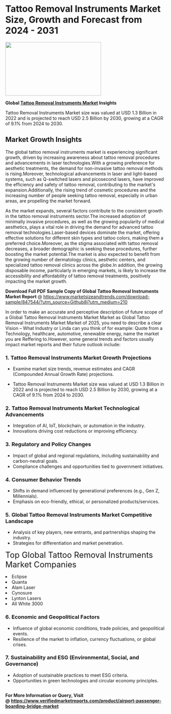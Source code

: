 <H1>Tattoo Removal Instruments Market Size, Growth and Forecast from 2024 - 2031</H1><img class="aligncenter size-medium wp-image-584254" src="https://thirdeyenews.in/wp-content/uploads/2024/09/Global-Market-Research-300x168.jpeg" alt="" width="300" height="168" /><p><strong>Global&nbsp;<a href="https://www.marketsizeandtrends.com/download-sample/847544/?utm_source=Github8j?utm_medium=210">Tattoo Removal Instruments Market</a> Insights</strong></p><p>Tattoo Removal Instruments Market size was valued at USD 1.3 Billion in 2022 and is projected to reach USD 2.5 Billion by 2030, growing at a CAGR of 9.1% from 2024 to 2030.</p><p><h2>Market Growth Insights</h2> <p>The global tattoo removal instruments market is experiencing significant growth, driven by increasing awareness about tattoo removal procedures and advancements in laser technologies.With a growing preference for aesthetic treatments, the demand for non-invasive tattoo removal methods is rising.Moreover, technological advancements in laser and light-based systems, such as Q-switched lasers and picosecond lasers, have improved the efficiency and safety of tattoo removal, contributing to the market's expansion.Additionally, the rising trend of cosmetic procedures and the increasing number of people seeking tattoo removal, especially in urban areas, are propelling the market forward.</p> <p>As the market expands, several factors contribute to the consistent growth in the tattoo removal instruments sector.The increased adoption of minimally invasive procedures, as well as the growing popularity of medical aesthetics, plays a vital role in driving the demand for advanced tattoo removal technologies.Laser-based devices dominate the market, offering effective solutions for different skin types and tattoo colors, making them a preferred choice.Moreover, as the stigma associated with tattoo removal decreases, a broader demographic is seeking these procedures, further boosting the market potential.The market is also expected to benefit from the growing number of dermatology clinics, aesthetic centers, and specialized tattoo removal clinics across the globe.In addition, the growing disposable income, particularly in emerging markets, is likely to increase the accessibility and affordability of tattoo removal treatments, positively impacting the market growth.</p> <p><span class=""><strong>Download Full PDF Sample Copy of Global Tattoo Removal Instruments Market Report</strong> @ <a href="https://www.marketsizeandtrends.com/download-sample/847544/?utm_source=Github8j?utm_medium=210" target="_blank">https://www.marketsizeandtrends.com/download-sample/847544/?utm_source=Github8j?utm_medium=210</a></span></p><p>In order to make an accurate and perceptive description of future scope of a Global&nbsp;Tattoo Removal Instruments Market Market as Global&nbsp;Tattoo Removal Instruments Market Market of 2025, you need to describe a clear Vision &ndash; What Industry or Linda can you think of for example: Quote from a Technology, healthcare, automotive, renewable energy, name the market you are Reffering to.However, some general trends and factors usually impact market reports and their future outlook include:</p><h3>1.&nbsp;<strong>Tattoo Removal Instruments Market Growth Projections</strong></h3><ul><li>Examine market size trends, revenue estimates and CAGR (Compounded Annual Growth Rate) projections.</li><li><p>Tattoo Removal Instruments Market size was valued at USD 1.3 Billion in 2022 and is projected to reach USD 2.5 Billion by 2030, growing at a CAGR of 9.1% from 2024 to 2030.</p></li></ul><h3>2.&nbsp;<strong>Tattoo Removal Instruments Market Technological Advancements</strong></h3><ul><li>Integration of AI, IoT, blockchain, or automation in the industry.</li><li>Innovations driving cost reductions or improving efficiency.</li></ul><h3>3.&nbsp;<strong>Regulatory and Policy Changes</strong></h3><ul><li>Impact of global and regional regulations, including sustainability and carbon-neutral goals.</li><li>Compliance challenges and opportunities tied to government initiatives.</li></ul><h3>4.&nbsp;<strong>Consumer Behavior Trends</strong></h3><ul><li>Shifts in demand influenced by generational preferences (e.g., Gen Z, Millennials).</li><li>Emphasis on eco-friendly, ethical, or personalized products/services.</li></ul><h3>5.&nbsp;<strong>Global Tattoo Removal Instruments Market Competitive Landscape</strong></h3><ul><li>Analysis of key players, new entrants, and partnerships shaping the industry.</li><li>Strategies for differentiation and market penetration.</li></ul><p data-pm-slice="1 1 []"><span style="color: inherit; font-family: inherit; font-size: 25px;">Top Global Tattoo Removal Instruments Market Companies</span></p><div class="" data-test-id=""><p><li>Eclipse</li><li> Quanta</li><li> Alam Laser</li><li> Cynosure</li><li> Lynton Lasers</li><li> All White 3000</li></p></div><h3>6.&nbsp;<strong>Economic and Geopolitical Factors</strong></h3><ul><li>Influence of global economic conditions, trade policies, and geopolitical events.</li><li>Resilience of the market to inflation, currency fluctuations, or global crises.</li></ul><h3>7.&nbsp;<strong>Sustainability and ESG (Environmental, Social, and Governance)</strong></h3><ul><li>Adoption of sustainable practices to meet ESG criteria.</li><li>Opportunities in green technologies and circular economy principles.</li></ul><h2><strong style="font-size: 14px;">For More Information or Query, Visit @&nbsp;</strong><a style="background-color: #ffffff; font-size: 14px;" href="https://www.marketsizeandtrends.com/report/tattoo-removal-instruments-market/" target="_blank">https://www.verifiedmarketreports.com/product/airport-passenger-boarding-bridge-market</a></h2>